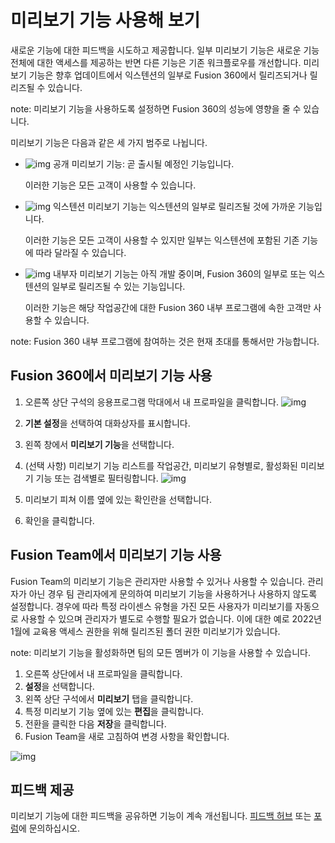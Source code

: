 # 미리보기 기능 사용해 보기
새로운 기능에 대한 피드백을 시도하고 제공합니다. 일부 미리보기 기능은 새로운 기능 전체에 대한 액세스를 제공하는 반면 다른 기능은 기존 워크플로우를 개선합니다. 미리보기 기능은 향후 업데이트에서 익스텐션의 일부로 Fusion 360에서 릴리즈되거나 릴리즈될 수 있습니다.

note: 미리보기 기능을 사용하도록 설정하면 Fusion 360의 성능에 영향을 줄 수 있습니다.

미리보기 기능은 다음과 같은 세 가지 범주로 나뉩니다.
* ![img](https://help.autodesk.com/cloudhelp/KOR/Fusion-GetStarted/images/icon/common/preview-public.png) 공개 미리보기 기능: 곧 출시될 예정인 기능입니다.

    이러한 기능은 모든 고객이 사용할 수 있습니다.

* ![img](https://help.autodesk.com/cloudhelp/KOR/Fusion-GetStarted/images/icon/common/extension-blue.png) 익스텐션 미리보기 기능는 익스텐션의 일부로 릴리즈될 것에 가까운 기능입니다.

    이러한 기능은 모든 고객이 사용할 수 있지만 일부는 익스텐션에 포함된 기존 기능에 따라 달라질 수 있습니다.

* ![img](https://help.autodesk.com/cloudhelp/KOR/Fusion-GetStarted/images/icon/common/preview-insider.png) 내부자 미리보기 기능는 아직 개발 중이며, Fusion 360의 일부로 또는 익스텐션의 일부로 릴리즈될 수 있는 기능입니다.

    이러한 기능은 해당 작업공간에 대한 Fusion 360 내부 프로그램에 속한 고객만 사용할 수 있습니다.

note: Fusion 360 내부 프로그램에 참여하는 것은 현재 초대를 통해서만 가능합니다.

## Fusion 360에서 미리보기 기능 사용
1. 오른쪽 상단 구석의 응용프로그램 막대에서 내 프로파일을 클릭합니다.
![img](https://help.autodesk.com/cloudhelp/KOR/Fusion-GetStarted/images/application-toolbar-my-profile.png)
2. **기본 설정**을 선택하여 대화상자를 표시합니다.

3. 왼쪽 창에서 **미리보기 기능**을 선택합니다.

4. (선택 사항) 미리보기 기능 리스트를 작업공간, 미리보기 유형별로, 활성화된 미리보기 기능 또는 검색별로 필터링합니다.
![img](https://help.autodesk.com/cloudhelp/KOR/Fusion-GetStarted/images/dialog/preferences-preview-features-example-jul2022.png)
5. 미리보기 피쳐 이름 옆에 있는 확인란을 선택합니다.

6. 확인을 클릭합니다.

## Fusion Team에서 미리보기 기능 사용
Fusion Team의 미리보기 기능은 관리자만 사용할 수 있거나 사용할 수 있습니다. 관리자가 아닌 경우 팀 관리자에게 문의하여 미리보기 기능을 사용하거나 사용하지 않도록 설정합니다. 경우에 따라 특정 라이센스 유형을 가진 모든 사용자가 미리보기를 자동으로 사용할 수 있으며 관리자가 별도로 수행할 필요가 없습니다. 이에 대한 예로 2022년 1월에 교육용 액세스 권한을 위해 릴리즈된 폴더 권한 미리보기가 있습니다.

note: 미리보기 기능을 활성화하면 팀의 모든 멤버가 이 기능을 사용할 수 있습니다.

1. 오른쪽 상단에서 내 프로파일을 클릭합니다.
2. **설정**을 선택합니다.
3. 왼쪽 상단 구석에서 **미리보기** 탭을 클릭합니다.
4. 특정 미리보기 기능 옆에 있는 **편집**을 클릭합니다.
5. 전환을 클릭한 다음 **저장**을 클릭합니다.
6. Fusion Team을 새로 고침하여 변경 사항을 확인합니다.

![img](https://help.autodesk.com/cloudhelp/KOR/Fusion-GetStarted/images/dialog/team-preview.png)
## 피드백 제공
미리보기 기능에 대한 피드백을 공유하면 기능이 계속 개선됩니다. [피드백 허브](https://forums.autodesk.com/t5/fusion-360-feedback-hub/bd-p/6069) 또는 [포럼](https://forums.autodesk.com/t5/fusion-360/ct-p/1234?_ga)에 문의하십시오.